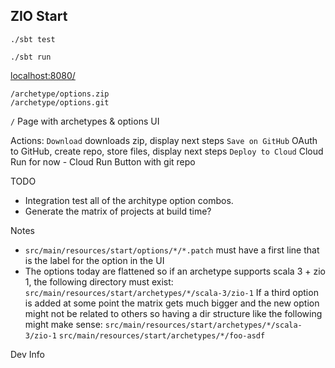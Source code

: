 ZIO Start
---------

```
./sbt test
```

```
./sbt run
```

[localhost:8080/](http://localhost:8080/)

```
/archetype/options.zip
/archetype/options.git
```

`/`
Page with archetypes & options UI

Actions:
`Download` downloads zip, display next steps
`Save on GitHub` OAuth to GitHub, create repo, store files, display next steps
`Deploy to Cloud` Cloud Run for now - Cloud Run Button with git repo


TODO
- Integration test all of the architype option combos.
- Generate the matrix of projects at build time?

Notes
- `src/main/resources/start/options/*/*.patch` must have a first line that is the label for the option in the UI
- The options today are flattened so if an archetype supports scala 3 + zio 1, the following directory must exist:
  `src/main/resources/start/archetypes/*/scala-3/zio-1`
  If a third option is added at some point the matrix gets much bigger and the new option might not be related to others so having a dir structure like the following might make sense:
  `src/main/resources/start/archetypes/*/scala-3/zio-1`
  `src/main/resources/start/archetypes/*/foo-asdf`

Dev Info
